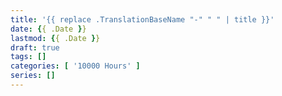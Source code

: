 ```yaml
---
title: '{{ replace .TranslationBaseName "-" " " | title }}'
date: {{ .Date }}
lastmod: {{ .Date }}
draft: true
tags: []
categories: [ '10000 Hours' ]
series: []
---
```


